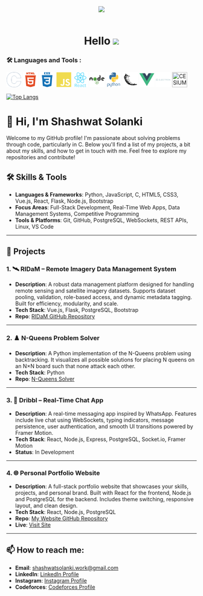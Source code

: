 <div id="header" align="center">
  <img src="https://media.giphy.com/media/M9gbBd9nbDrOTu1Mqx/giphy.gif" width="100"/><br/>
<img src="https://komarev.com/ghpvc/?username=CDragonRanger&style=flat-square&color=blue" alt=""/>
<h1>
  Hello
  <img src="https://media.giphy.com/media/hvRJCLFzcasrR4ia7z/giphy.gif" width="30px"/>
</h1>
</div>

### :hammer_and_wrench: Languages and Tools :

<div>
  <img src="https://github.com/devicons/devicon/blob/master/icons/c/c-line.svg" title="C" **alt="C" width="40" height="40"/>
  <img src="https://github.com/devicons/devicon/blob/master/icons/html5/html5-plain-wordmark.svg" title="HTML5" **alt="HTML5" width="40" height="40"/>
  <img src="https://github.com/devicons/devicon/blob/master/icons/css3/css3-plain-wordmark.svg" title="CSS" **alt="CSS" width="40" height="40"/>
  <img src="https://github.com/devicons/devicon/blob/master/icons/javascript/javascript-plain.svg" title="JS" **alt="JS" width="40" height="40"/>
  <img src="https://github.com/devicons/devicon/blob/master/icons/react/react-original-wordmark.svg" title="REACT" **alt="REACT" width="40" height="40"/>
  <img src="https://github.com/devicons/devicon/blob/master/icons/nodejs/nodejs-original-wordmark.svg" title="NODE" **alt="NODE" width="40" height="40"/>
  <img src="https://github.com/devicons/devicon/blob/master/icons/python/python-original-wordmark.svg" title="PYTHON" **alt="PYTHON" width="40" height="40"/>
  <img src="https://github.com/devicons/devicon/blob/master/icons/flask/flask-original.svg" title="FLASK" **alt="FLASK" width="40" height="40"/>
  <img src="https://github.com/devicons/devicon/blob/master/icons/vuejs/vuejs-original.svg" title="VUE" **alt="VUE" width="40" height="40"/>
  <img src="https://github.com/devicons/devicon/blob/master/icons/electron/electron-original-wordmark.svg" title="ELECTRON" **alt="ELECTRON" width="40" height="40"/>
  <img src="https://technical.ly/wp-content/uploads/2019/09/cesium-circle-1.png" title="CESIUM" **alt="CESIUM" width="40" height="40"/>
</div>

[![Top Langs](https://github-readme-stats.vercel.app/api/top-langs/?username=CDragonRanger&layout=compact&theme=vision-friendly-dark)](https://github.com/anuraghazra/github-readme-stats)

# 👋 Hi, I'm Shashwat Solanki

Welcome to my GitHub profile! I'm passionate about solving problems through code, particularly in C. Below you'll find a list of my projects, a bit about my skills, and how to get in touch with me. Feel free to explore my repositories and contribute!

## 🛠️ Skills & Tools  
- **Languages & Frameworks**: Python, JavaScript, C, HTML5, CSS3, Vue.js, React, Flask, Node.js, Bootstrap  
- **Focus Areas**: Full-Stack Development, Real-Time Web Apps, Data Management Systems, Competitive Programming  
- **Tools & Platforms**: Git, GitHub, PostgreSQL, WebSockets, REST APIs, Linux, VS Code  

---

## 🚀 Projects

### 1. 🛰️ **RIDaM – Remote Imagery Data Management System**  
- **Description**: A robust data management platform designed for handling remote sensing and satellite imagery datasets. Supports dataset pooling, validation, role-based access, and dynamic metadata tagging. Built for efficiency, modularity, and scale.  
- **Tech Stack**: Vue.js, Flask, PostgreSQL, Bootstrap  
- **Repo**: [RIDaM GitHub Repository](https://github.com/Shashwat-Solanki/ridam)

---

### 2. ♟️ **N-Queens Problem Solver**  
- **Description**: A Python implementation of the N-Queens problem using backtracking. It visualizes all possible solutions for placing N queens on an N×N board such that none attack each other.  
- **Tech Stack**: Python  
- **Repo**: [N-Queens Solver](https://github.com/CDragonRanger/Python-mini-project)

---

### 3. 💬 **Dribbl – Real-Time Chat App**  
- **Description**: A real-time messaging app inspired by WhatsApp. Features include live chat using WebSockets, typing indicators, message persistence, user authentication, and smooth UI transitions powered by Framer Motion.  
- **Tech Stack**: React, Node.js, Express, PostgreSQL, Socket.io, Framer Motion  
- **Status**: In Development

---

### 4. 🌐 **Personal Portfolio Website**  
- **Description**: A full-stack portfolio website that showcases your skills, projects, and personal brand. Built with React for the frontend, Node.js and PostgreSQL for the backend. Includes theme switching, responsive layout, and clean design.  
- **Tech Stack**: React, Node.js, PostgreSQL  
- **Repo**: [My Website GitHub Repository](https://github.com/CDragonRanger/MyWebsite)  
- **Live**: [Visit Site](https://cdragonranger.github.io/MyWebsite/)

---

## 📫 How to reach me:
- **Email**: shashwatsolanki.work@gmail.com
- **LinkedIn**: [LinkedIn Profile](https://www.linkedin.com/in/shashwat-solanki-546337152/)
- **Instagram**: [Instagram Profile](https://www.instagram.com/onshoreapple/)
- **Codeforces**: [Codeforces Profile](https://codeforces.com/profile/OnShoreApple)
